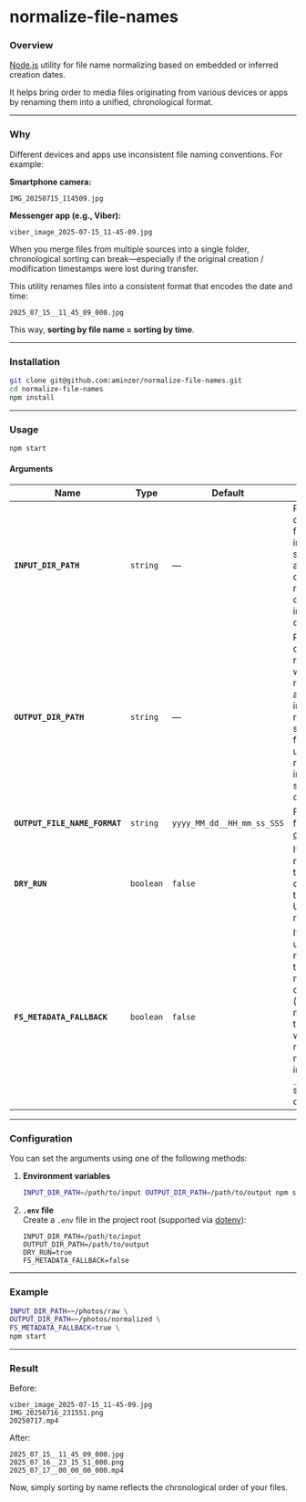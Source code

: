 # normalize-file-names

### Overview

[Node.js](https://nodejs.org) utility for file name normalizing based on embedded or inferred creation dates.

It helps bring order to media files originating from various devices or apps by renaming them into a unified, chronological format.

---

### Why

Different devices and apps use inconsistent file naming conventions.
For example:

**Smartphone camera:**

```
IMG_20250715_114509.jpg
```

**Messenger app (e.g., Viber):**

```
viber_image_2025-07-15_11-45-09.jpg
```

When you merge files from multiple sources into a single folder, chronological sorting can break—especially if the original creation / modification timestamps were lost during transfer.

This utility renames files into a consistent format that encodes the date and time:

```
2025_07_15__11_45_09_000.jpg
```

This way, **sorting by file name = sorting by time**.

---

### Installation

```bash
git clone git@github.com:aminzer/normalize-file-names.git
cd normalize-file-names
npm install
```

---

### Usage

```bash
npm start
```

#### Arguments

| Name                       | Type      | Default | Description                                                                                                                                                                                                                   |
| -------------------------- | --------- | ------- | ----------------------------------------------------------------------------------------------------------------------------------------------------------------------------------------------------------------------------- |
| **`INPUT_DIR_PATH`**       | `string`  | —       | Path to the input directory containing files to rename. Files in nested subdirectories are also processed. The original files are not renamed — instead, copies are created in the output directory.                          |
| **`OUTPUT_DIR_PATH`**      | `string`  | —       | Path to the output directory where renamed files are written. All files with recognized names are copied directly into this directory’s root (subdirectory structure is flattened). Files with unrecognized names are copied into `_UNRECOGNIZED` subdirectory of the output directory. |
| **`OUTPUT_FILE_NAME_FORMAT`** | `string` | `yyyy_MM_dd__HH_mm_ss_SSS` | Format of the output file names, using [date-fns format](https://date-fns.org/v4.1.0/docs/format). |
| **`DRY_RUN`**              | `boolean` | `false` | If enabled, files are not copied. Instead, the planned name changes are logged to the console. Useful for testing recognition logic.                                                                                          |
| **`FS_METADATA_FALLBACK`** | `boolean` | `false` | If enabled, files with unrecognized names will fall back to using filesystem metadata: the earlier of the file’s creation (`birthtime`) and modification (`mtime`) timestamps. Files with names recognized from FS metadata are copied into `_RECOGNIZED_FROM_FS` subdirectory of the output directory.

---

### Configuration

You can set the arguments using one of the following methods:

1. **Environment variables**
   ```bash
   INPUT_DIR_PATH=/path/to/input OUTPUT_DIR_PATH=/path/to/output npm start
   ```

2. **`.env` file**  
   Create a `.env` file in the project root (supported via [dotenv](https://www.npmjs.com/package/dotenv)):

   ```env
   INPUT_DIR_PATH=/path/to/input
   OUTPUT_DIR_PATH=/path/to/output
   DRY_RUN=true
   FS_METADATA_FALLBACK=false
   ```

---

### Example

```bash
INPUT_DIR_PATH=~/photos/raw \
OUTPUT_DIR_PATH=~/photos/normalized \
FS_METADATA_FALLBACK=true \
npm start
```

---

### Result

Before:
```
viber_image_2025-07-15_11-45-09.jpg
IMG_20250716_231551.png
20250717.mp4
```

After:
```
2025_07_15__11_45_09_000.jpg
2025_07_16__23_15_51_000.png
2025_07_17__00_00_00_000.mp4
```

Now, simply sorting by name reflects the chronological order of your files.
